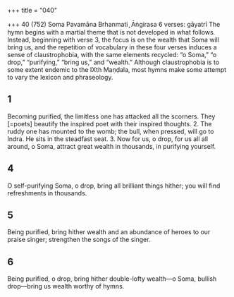 +++
title = "040"

+++
40 (752) Soma Pavamāna
Brhanmati ̥ Āṅgirasa
6 verses: gāyatrī
The hymn begins with a martial theme that is not developed in what follows. Instead,  beginning with verse 3, the focus is on the wealth that Soma will bring us, and the  repetition of vocabulary in these four verses induces a sense of claustrophobia,  with the same elements recycled: “o Soma,” “o drop,” “purifying,” “bring us,” and  “wealth.” Although claustrophobia is to some extent endemic to the IXth Maṇḍala,  most hymns make some attempt to vary the lexicon and phraseology.
## 1
Becoming purified, the limitless one has attacked all the scorners.
They [=poets] beautify the inspired poet with their inspired thoughts. 2. The ruddy one has mounted to the womb; the bull, when pressed, will go  to Indra.
He sits in the steadfast seat. 3. Now for us, o drop, for us all all around, o Soma, attract great wealth in thousands, in purifying yourself.
## 4
O self-purifying Soma, o drop, bring all brilliant things hither;
you will find refreshments in thousands.
## 5
Being purified, bring hither wealth and an abundance of heroes to our  praise singer;
strengthen the songs of the singer.
## 6
Being purified, o drop, bring hither double-lofty wealth—o Soma, bullish drop—bring us wealth worthy of hymns.